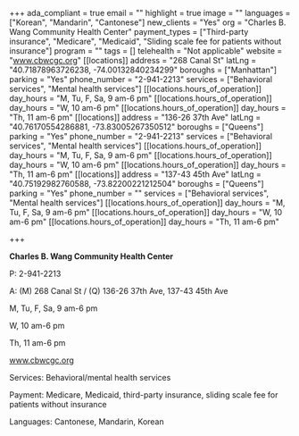 +++
ada_compliant = true
email = ""
highlight = true
image = ""
languages = ["Korean", "Mandarin", "Cantonese"]
new_clients = "Yes"
org = "Charles B. Wang Community Health Center"
payment_types = ["Third-party insurance", "Medicare", "Medicaid", "Sliding scale fee for patients without insurance"]
program = ""
tags = []
telehealth = "Not applicable"
website = "www.cbwcgc.org"
[[locations]]
address = "268 Canal St"
latLng = "40.71878963726238, -74.00132840234299"
boroughs = ["Manhattan"]
parking = "Yes"
phone_number = "2-941-2213"
services = ["Behavioral services", "Mental health services"]
[[locations.hours_of_operation]]
day_hours = "M, Tu, F, Sa, 9 am-6 pm"
[[locations.hours_of_operation]]
day_hours = "W, 10 am-6 pm"
[[locations.hours_of_operation]]
day_hours = "Th, 11 am-6 pm"
[[locations]]
address = "136-26 37th Ave"
latLng = "40.76170554286881, -73.83005267350512"
boroughs = ["Queens"]
parking = "Yes"
phone_number = "2-941-2213"
services = ["Behavioral services", "Mental health services"]
[[locations.hours_of_operation]]
day_hours = "M, Tu, F, Sa, 9 am-6 pm"
[[locations.hours_of_operation]]
day_hours = "W, 10 am-6 pm"
[[locations.hours_of_operation]]
day_hours = "Th, 11 am-6 pm"
[[locations]]
address = "137-43 45th Ave"
latLng = "40.75192982760588, -73.82200221212504"
boroughs = ["Queens"]
parking = "Yes"
phone_number = ""
services = ["Behavioral services", "Mental health services"]
[[locations.hours_of_operation]]
day_hours = "M, Tu, F, Sa, 9 am-6 pm"
[[locations.hours_of_operation]]
day_hours = "W, 10 am-6 pm"
[[locations.hours_of_operation]]
day_hours = "Th, 11 am-6 pm"

+++

**Charles B. Wang Community Health Center**

P: 2-941-2213

A: (M) 268 Canal St / (Q) 136-26 37th Ave, 137-43 45th Ave

M, Tu, F, Sa, 9 am-6 pm

W, 10 am-6 pm

Th, 11 am-6 pm

www.cbwcgc.org

Services: Behavioral/mental health services

Payment: Medicare, Medicaid, third-party insurance, sliding scale fee for patients without insurance

Languages: Cantonese, Mandarin, Korean
